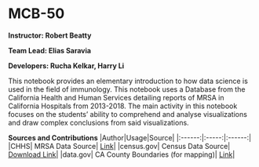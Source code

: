 # MCB-50

**Instructor: Robert Beatty**

**Team Lead: Elias Saravia**

**Developers: Rucha Kelkar, Harry Li**

This notebook provides an elementary introduction to how data science is used in the field of immunology. This notebook uses a Database from the California Health and Human Services detailing reports of MRSA in California Hospitals from 2013-2018. The main activity in this notebook focuses on the students’ ability to comprehend and analyse visualizations and draw complex conclusions from said visualizations.

**Sources and Contributions**
|Author|Usage|Source|
|:------:|:-----:|:------:|
|CHHS| MRSA Data Source| [Link](https://data.chhs.ca.gov/dataset/methicillin-resistant-staphylococcus-aureus-mrsa-bloodstream-infections-bsi-in-california-hospitals)|
|census.gov| Census Data Source| [Download Link](https://www2.census.gov/programs-surveys/popest/datasets/2010-2018/counties/asrh/cc-est2018-alldata-06.csv)|
|data.gov| CA County Boundaries (for mapping)| [Link](https://data.ca.gov/dataset/ca-geographic-boundaries/resource/b0007416-a325-4777-9295-368ea6b710e6)|
